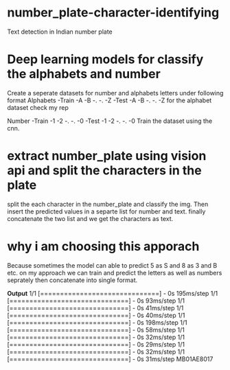 # number_plate-character-identifying
Text detection in Indian number plate
# Deep learning models for classify the alphabets and number
Create a seperate datasets for number and alphabets letters under following format
  Alphabets
       -Train
          -A
          -B
          -.
          -.
          -Z
       -Test
          -A
          -B
          -.
          -.
          -Z
   for the alphabet dataset check my rep
   
   Number
        -Train
             -1
             -2
             -.
             -.
             -0
        -Test
             -1
             -2
             -.
             -.
             -0
Train the dataset using the cnn.

# extract number_plate using vision api and split the characters in the plate
split the each character in the number_plate and classify the img. Then insert the predicted values in a separte list for number and text. finally concatenate the two list and we get the characters as text.

# why i am choosing this apporach 
Because sometimes the model can able to predict 5 as S and 8 as 3 and B etc. on my approach we can train and predict the letters as well as  numbers seprately 
then concatenate into single format. 


**Output**
1/1 [==============================] - 0s 195ms/step
1/1 [==============================] - 0s 93ms/step
1/1 [==============================] - 0s 41ms/step
1/1 [==============================] - 0s 40ms/step
1/1 [==============================] - 0s 198ms/step
1/1 [==============================] - 0s 58ms/step
1/1 [==============================] - 0s 32ms/step
1/1 [==============================] - 0s 29ms/step
1/1 [==============================] - 0s 32ms/step
1/1 [==============================] - 0s 31ms/step
MB01AE8017
